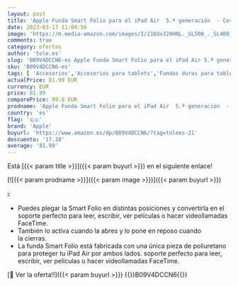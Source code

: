 ```yaml
---
layout: post
title: 'Apple Funda Smart Folio para el iPad Air  5.ª generación  - Cereza Oscuro '
date: 2023-03-17 11:04:56
image: 'https://m.media-amazon.com/images/I/21OdxJ20HNL._SL500_._SL400_.jpg'
comments: true
category: ofertas
author: 'tole.es'
slug: 'B09V4DCCN6-es Apple Funda Smart Folio para el iPad Air 5.ª generación -...'
sku: 'B09V4DCCN6-es'
tags: [ 'Accesorios','Accesorios para tablets','Fundas duras para tablets','Fundas para tablets','Informática','apple','ipad','🇪🇸', ]
actualPrice: 81.99 EUR
currency: EUR
price: 81.99
comparePrice: 99.0 EUR
prodname: 'Apple Funda Smart Folio para el iPad Air  5.ª generación  - Cereza Oscuro '
country: 'es'
flag: '🇪🇸'
brand: 'Apple'
buyurl: 'https://www.amazon.es/dp/B09V4DCCN6/?tag=tolees-21'
descuento: '17.18'
average: '81.99'
---
```


Está [{{< param title >}}]({{< param buyurl >}}) en el siguiente enlace!

[![{{< param prodname >}}]({{< param image >}})]({{< param buyurl >}})

ℹ️:

- Puedes plegar la Smart Folio en distintas posiciones y convertirla en el soporte perfecto para leer, escribir, ver películas o hacer videollamadas FaceTime.
- También lo activa cuando la abres y lo pone en reposo cuando la cierras.
- La funda Smart Folio está fabricada con una única pieza de poliuretano para proteger tu iPad Air por ambos lados. soporte perfecto para leer, escribir, ver películas o hacer videollamadas FaceTime.

[🛒 Ver la oferta!!]({{< param buyurl >}})
{{<world>}}B09V4DCCN6{{</world>}}
